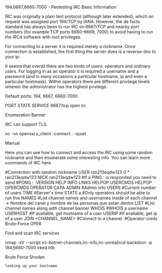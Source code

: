 194,6667,6660-7000 - Pentesting IRC
Basic Information

IRC was originally a plain text protocol (although later extended), which on request was assigned port 194/TCP by IANA. However, the de facto standard has always been to run IRC on 6667/TCP and nearby port numbers (for example TCP ports 6660–6669, 7000) to avoid having to run the IRCd software with root privileges.

For connecting to a server it is required merely a nickname. Once connection is established, the first thing the server does is a reverse-dns to your ip:

It seems that overall there are two kinds of users: operators and ordinary users. For logging in as an operator it is required a username and a password (and in many occasions a particular hostname, ip  and even a particular hostmask). Within operators there are different privilege levels wherein the administrator has the highest privilege.

Default ports: 194, 6667, 6660-7000

PORT     STATE SERVICE
6667/tcp open  irc

Enumeration
Banner

IRC can support TLS.

nc -vn <IP> <PORT>
openssl s_client -connect <IP>:<PORT> -quiet

Manual

Here you can see how to connect and access the IRC using some random nickname and then enumerate some interesting info. You can learn more commands of IRC here.

#Connection with random nickname
USER ran213eqdw123 0 * ran213eqdw123
NICK ran213eqdw123
#If a PING :<random> is responded you need to send
#PONG :<received random>
​
VERSION
HELP
INFO
LINKS
HELPOP USERCMDS
HELPOP OPERCMDS
OPERATOR CAPA
ADMIN      #Admin info
USERS      #Current number of users
TIME       #Server's time
STATS a    #Only operators should be able to run this
NAMES      #List channel names and usernames inside of each channel -> Nombre del canal y nombre de las personas que estan dentro
LIST       #List channel names along with channel banner
WHOIS <USERNAME>      #WHOIS a username
USERHOST <USERNAME>   #If available, get hostname of a user
USERIP <USERNAME>     #If available, get ip of a user
JOIN <CHANNEL_NAME>   #Connect to a channel
​
#Operator creds Brute-Force
OPER <USERNAME> <PASSWORD>

Find and scan IRC services

nmap -sV --script irc-botnet-channels,irc-info,irc-unrealircd-backdoor -p 194,6660-7000 irked.htb

​Brute Force​
Shodan

    looking up your hostname
